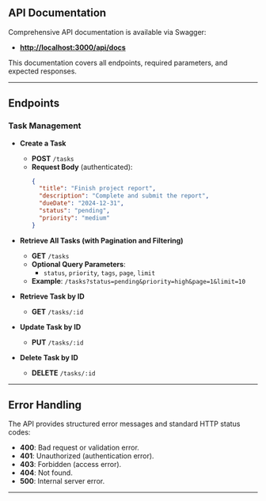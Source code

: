 ## API Documentation

Comprehensive API documentation is available via Swagger:

- **[http://localhost:3000/api/docs](http://localhost:3000/api/docs)**

This documentation covers all endpoints, required parameters, and expected responses.

---

## Endpoints

### Task Management

- **Create a Task**
  - **POST** `/tasks`
  - **Request Body** (authenticated):
    ```json
    {
      "title": "Finish project report",
      "description": "Complete and submit the report",
      "dueDate": "2024-12-31",
      "status": "pending",
      "priority": "medium"
    }
    ```

- **Retrieve All Tasks (with Pagination and Filtering)**
  - **GET** `/tasks`
  - **Optional Query Parameters**:
    - `status`, `priority`, `tags`, `page`, `limit`
  - **Example**: `/tasks?status=pending&priority=high&page=1&limit=10`

- **Retrieve Task by ID**
  - **GET** `/tasks/:id`

- **Update Task by ID**
  - **PUT** `/tasks/:id`

- **Delete Task by ID**
  - **DELETE** `/tasks/:id`

---

## Error Handling

The API provides structured error messages and standard HTTP status codes:

- **400**: Bad request or validation error.
- **401**: Unauthorized (authentication error).
- **403**: Forbidden (access error).
- **404**: Not found.
- **500**: Internal server error.

---